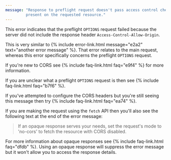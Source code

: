 ```yaml
---
message: "Response to preflight request doesn't pass access control check: No 'Access-Control-Allow-Origin' header is
         present on the requested resource."
---
```


This error indicates that the preflight `OPTIONS` request failed because the server did not include the response header
`Access-Control-Allow-Origin`.

This is very similar to {% include error-link.html message="e2a2" text="another error message" %}. That error relates to
the main request, whereas this error specifically concerns the preflight `OPTIONS` request.

If you're new to CORS see {% include faq-link.html faq="e9f4" %} for more information.

If you are unclear what a preflight `OPTIONS` request is then see {% include faq-link.html faq="b7f6" %}.

If you've attempted to configure the CORS headers but you're still seeing this message then try
{% include faq-link.html faq="ea74" %}.

If you are making the request using the `fetch` API then you'll also see the following text at the end of the error
message:

<blockquote class="error">
  If an opaque response serves your needs, set the request's mode to 'no-cors' to fetch the resource with CORS disabled.
</blockquote>

For more information about opaque responses see {% include faq-link.html faq="dfdb" %}. Using an opaque response will
suppress the error message but it won't allow you to access the response details.
